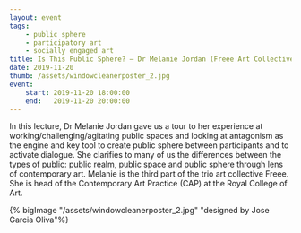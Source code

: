 ```yaml
---
layout: event
tags:
    - public sphere
    - participatory art
    - socially engaged art
title: Is This Public Sphere? – Dr Melanie Jordan (Freee Art Collective)
date: 2019-11-20
thumb: /assets/windowcleanerposter_2.jpg
event:
    start: 2019-11-20 18:00:00
    end:   2019-11-20 20:00:00
---
```

In this lecture, Dr Melanie Jordan gave us a tour to her experience at working/challenging/agitating public spaces and looking at antagonism as the engine and key tool to create public sphere between participants and to activate dialogue. She clarifies to many of us the differences between the types of public: public realm, public space and public sphere through lens of contemporary art. Melanie is the third part of the trio art collective Freee. She is head of the Contemporary Art Practice (CAP) at the Royal College of Art. 


{% bigImage "/assets/windowcleanerposter_2.jpg" "designed by Jose Garcia Oliva"%}
